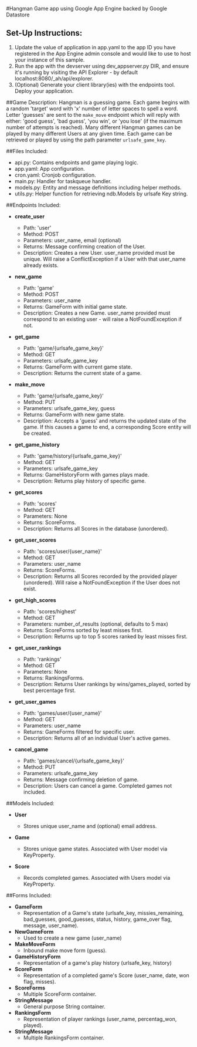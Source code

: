 #Hangman Game app using Google App Engine backed by Google Datastore

## Set-Up Instructions:
1.  Update the value of application in app.yaml to the app ID you have registered
 in the App Engine admin console and would like to use to host your instance of this sample.
1.  Run the app with the devserver using dev_appserver.py DIR, and ensure it's
 running by visiting the API Explorer - by default localhost:8080/_ah/api/explorer.
1.  (Optional) Generate your client library(ies) with the endpoints tool.
 Deploy your application.
 
 
 
##Game Description:
Hangman is a guessing game. Each game begins with a random 'target' word with
'x' number of letter spaces to spell a word. Letter 'guesses' are sent to the `make_move` 
endpoint which will reply with either: 'good guess', 'bad guess', 'you win', or 'you lose'
(if the maximum number of attempts is reached). Many different Hangman games can be played 
by many different Users at any given time. Each game can be retrieved or played by using the 
path parameter `urlsafe_game_key`.

##Files Included:
 - api.py: Contains endpoints and game playing logic.
 - app.yaml: App configuration.
 - cron.yaml: Cronjob configuration.
 - main.py: Handler for taskqueue handler.
 - models.py: Entity and message definitions including helper methods.
 - utils.py: Helper function for retrieving ndb.Models by urlsafe Key string.

##Endpoints Included:
 - **create_user**
    - Path: 'user'
    - Method: POST
    - Parameters: user_name, email (optional)
    - Returns: Message confirming creation of the User.
    - Description: Creates a new User. user_name provided must be unique. Will 
    raise a ConflictException if a User with that user_name already exists.
    
 - **new_game**
    - Path: 'game'
    - Method: POST
    - Parameters: user_name
    - Returns: GameForm with initial game state.
    - Description: Creates a new Game. user_name provided must correspond to an
    existing user - will raise a NotFoundException if not.
     
 - **get_game**
    - Path: 'game/{urlsafe_game_key}'
    - Method: GET
    - Parameters: urlsafe_game_key
    - Returns: GameForm with current game state.
    - Description: Returns the current state of a game.
    
 - **make_move**
    - Path: 'game/{urlsafe_game_key}'
    - Method: PUT
    - Parameters: urlsafe_game_key, guess
    - Returns: GameForm with new game state.
    - Description: Accepts a 'guess' and returns the updated state of the game.
    If this causes a game to end, a corresponding Score entity will be created.

- **get_game_history**
    - Path: 'game/history/{urlsafe_game_key}'
    - Method: GET
    - Parameters: urlsafe_game_key
    - Returns: GameHistoryForm with games plays made.
    - Description: Returns play history of specific game.
    
- **get_scores**
    - Path: 'scores'
    - Method: GET
    - Parameters: None
    - Returns: ScoreForms.
    - Description: Returns all Scores in the database (unordered).
    
- **get_user_scores**
    - Path: 'scores/user/{user_name}'
    - Method: GET
    - Parameters: user_name
    - Returns: ScoreForms. 
    - Description: Returns all Scores recorded by the provided player (unordered).
    Will raise a NotFoundException if the User does not exist.
    
- **get_high_scores**
    - Path: 'scores/highest'
    - Method: GET
    - Parameters: number_of_results (optional, defaults to 5 max)
    - Returns: ScoreForms sorted by least misses first.
    - Description: Returns up to top 5 scores ranked by least misses first.

- **get_user_rankings**
    - Path: 'rankings'
    - Method: GET
    - Parameters: None
    - Returns: RankingsForms.
    - Description: Returns User rankings by wins/games_played, sorted by best percentage
    first.

- **get_user_games**
    - Path: 'games/user/{user_name}'
    - Method: GET
    - Parameters: user_name
    - Returns: GameForms filtered for specific user.
    - Description: Returns all of an individual User's active games.

- **cancel_game**
    - Path: 'games/cancel/{urlsafe_game_key}'
    - Method: PUT
    - Parameters: urlsafe_game_key
    - Returns: Message confirming deletion of game.
    - Description: Users can cancel a game. Completed games not included.



##Models Included:
 - **User**
    - Stores unique user_name and (optional) email address.
    
 - **Game**
    - Stores unique game states. Associated with User model via KeyProperty.
    
 - **Score**
    - Records completed games. Associated with Users model via KeyProperty.
    
##Forms Included:
 - **GameForm**
    - Representation of a Game's state (urlsafe_key, missies_remaining,
    bad_guesses, good_guesses, status, history, game_over flag, message, user_name).
 - **NewGameForm**
    - Used to create a new game (user_name)
 - **MakeMoveForm**
    - Inbound make move form (guess).
 - **GameHistoryForm**
    - Representation of a game's play history (urlsafe_key, history)
 - **ScoreForm**
    - Representation of a completed game's Score (user_name, date, won flag,
    misses).
 - **ScoreForms**
    - Multiple ScoreForm container.
 - **StringMessage**
    - General purpose String container.
 - **RankingsForm**
    - Representation of player rankings (user_name, percentag_won, played).
 - **StringMessage**
    - Multiple RankingsForm container.
